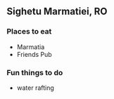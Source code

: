 ## Sighetu Marmatiei, RO

### Places to eat
 - Marmatia
 - Friends Pub

### Fun things to do
 - water rafting
